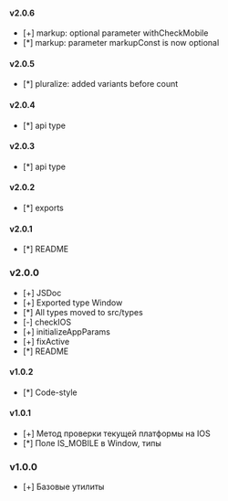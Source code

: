 #### v2.0.6
- [+] markup: optional parameter withCheckMobile
- [*] markup: parameter markupConst is now optional

#### v2.0.5
- [*] pluralize: added variants before count

#### v2.0.4
- [*] api type

#### v2.0.3
- [*] api type

#### v2.0.2
- [*] exports

#### v2.0.1
- [*] README

### v2.0.0
- [+] JSDoc
- [+] Exported type Window
- [*] All types moved to src/types
- [-] checkIOS
- [+] initializeAppParams
- [+] fixActive
- [*] README

#### v1.0.2
- [*] Code-style

#### v1.0.1
- [+] Метод проверки текущей платформы на IOS
- [*] Поле IS_MOBILE в Window, типы

### v1.0.0
- [+] Базовые утилиты
